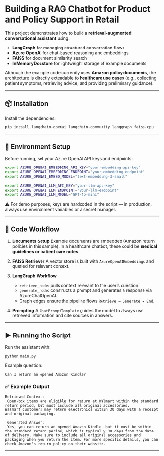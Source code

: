 # Building a RAG Chatbot for Product and Policy Support in Retail


This project demonstrates how to build a **retrieval-augmented conversational assistant** using:

* **LangGraph** for managing structured conversation flows
* **Azure OpenAI** for chat-based reasoning and embeddings
* **FAISS** for document similarity search
* **InMemoryDocstore** for lightweight storage of example documents

Although the example code currently uses **Amazon policy documents**, the architecture is directly extendable to **healthcare use cases** (e.g., collecting patient symptoms, retrieving advice, and providing preliminary guidance).

---

## 📦 Installation

Install the dependencies:

```bash
pip install langchain-openai langchain-community langgraph faiss-cpu
```

---

## 🔑 Environment Setup

Before running, set your Azure OpenAI API keys and endpoints:

```bash
export AZURE_OPENAI_EMBEDDING_API_KEY="your-embedding-api-key"
export AZURE_OPENAI_EMBEDDING_ENDPOINT="your-embedding-endpoint"
export AZURE_OPENAI_EMBED_MODEL="text-embedding-3-small"

export AZURE_OPENAI_LLM_API_KEY="your-llm-api-key"
export AZURE_OPENAI_LLM_ENDPOINT="your-llm-endpoint"
export AZURE_OPENAI_LLM_MODEL="GPT-4o-mini"
```

⚠️ For demo purposes, keys are hardcoded in the script — in production, always use environment variables or a secret manager.

---

## 📂 Code Workflow

1. **Documents Setup**
   Example documents are embedded (Amazon return policies in this sample). In a healthcare chatbot, these could be **medical guidelines or patient care notes**.

2. **FAISS Retriever**
   A vector store is built with `AzureOpenAIEmbeddings` and queried for relevant context.

3. **LangGraph Workflow**

   * `retrieve_node`: pulls context relevant to the user’s question.
   * `generate_node`: constructs a prompt and generates a response via AzureChatOpenAI.
   * Graph edges ensure the pipeline flows `Retrieve → Generate → End`.

4. **Prompting**
   A `ChatPromptTemplate` guides the model to always use retrieved information and cite sources in answers.

---

## ▶️ Running the Script

Run the assistant with:

```bash
python main.py
```

Example question:

```text
Can I return an opened Amazon Kindle?
```

### ✅ Example Output

```
Retrieved Context:
 Open-box items are eligible for return at Walmart within the standard return period, but must include all original accessories.
Walmart customers may return electronics within 30 days with a receipt and original packaging.

 Generated Answer:
 Yes, you can return an opened Amazon Kindle, but it must be within the standard return period, which is typically 30 days from the date of delivery. Make sure to include all original accessories and packaging when you return the item. For more specific details, you can check Amazon's return policy on their website.
```

---
